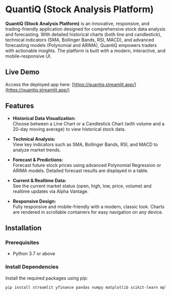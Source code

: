 # QuantiQ (Stock Analysis Platform)

**QuantiQ (Stock Analysis Platform)** is an innovative, responsive, and trading-friendly application designed for comprehensive stock data analysis and forecasting. With detailed historical charts (both line and candlestick), technical indicators (SMA, Bollinger Bands, RSI, MACD), and advanced forecasting models (Polynomial and ARIMA), QuantiQ empowers traders with actionable insights. The platform is built with a modern, interactive, and mobile-responsive UI.

## Live Demo

Access the deployed app here: [https://quantiq.streamlit.app/](https://quantiq.streamlit.app/)

## Features

- **Historical Data Visualization:**  
  Choose between a Line Chart or a Candlestick Chart (with volume and a 20-day moving average) to view historical stock data.
  
- **Technical Analysis:**  
  View key indicators such as SMA, Bollinger Bands, RSI, and MACD to analyze market trends.
  
- **Forecast & Predictions:**  
  Forecast future stock prices using advanced Polynomial Regression or ARIMA models. Detailed forecast results are displayed in a table.
  
- **Current & Realtime Data:**  
  See the current market status (open, high, low, price, volume) and realtime updates via Alpha Vantage.
  
- **Responsive Design:**  
  Fully responsive and mobile-friendly with a modern, classic look. Charts are rendered in scrollable containers for easy navigation on any device.

## Installation

### Prerequisites

- Python 3.7 or above

### Install Dependencies

Install the required packages using pip:

```bash
pip install streamlit yfinance pandas numpy matplotlib scikit-learn mplfinance requests statsmodels
